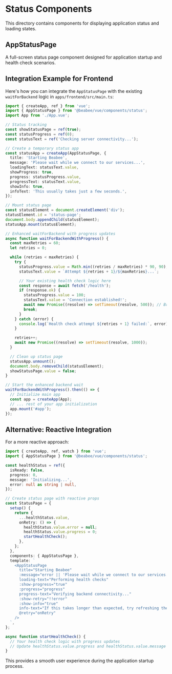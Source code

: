 # Status Components

This directory contains components for displaying application status and loading states.

## AppStatusPage

A full-screen status page component designed for application startup and health check scenarios.

## Integration Example for Frontend

Here's how you can integrate the `AppStatusPage` with the existing `waitForBackend` logic in `apps/frontend/src/main.ts`:

```typescript
import { createApp, ref } from 'vue';
import { AppStatusPage } from '@beabee/vue/components/status';
import App from './App.vue';

// Status tracking
const showStatusPage = ref(true);
const statusProgress = ref(0);
const statusText = ref('Checking server connectivity...');

// Create a temporary status app
const statusApp = createApp(AppStatusPage, {
  title: 'Starting Beabee',
  message: 'Please wait while we connect to our services...',
  loadingText: statusText.value,
  showProgress: true,
  progress: statusProgress.value,
  progressText: statusText.value,
  showInfo: true,
  infoText: 'This usually takes just a few seconds.',
});

// Mount status page
const statusElement = document.createElement('div');
statusElement.id = 'status-page';
document.body.appendChild(statusElement);
statusApp.mount(statusElement);

// Enhanced waitForBackend with progress updates
async function waitForBackendWithProgress() {
  const maxRetries = 60;
  let retries = 0;

  while (retries < maxRetries) {
    try {
      statusProgress.value = Math.min((retries / maxRetries) * 90, 90);
      statusText.value = `Attempt ${retries + 1}/${maxRetries}...`;

      // Your existing health check logic here
      const response = await fetch('/health');
      if (response.ok) {
        statusProgress.value = 100;
        statusText.value = 'Connection established!';
        await new Promise((resolve) => setTimeout(resolve, 500)); // Brief success display
        break;
      }
    } catch (error) {
      console.log(`Health check attempt ${retries + 1} failed:`, error);
    }

    retries++;
    await new Promise((resolve) => setTimeout(resolve, 1000));
  }

  // Clean up status page
  statusApp.unmount();
  document.body.removeChild(statusElement);
  showStatusPage.value = false;
}

// Start the enhanced backend wait
waitForBackendWithProgress().then(() => {
  // Initialize main app
  const app = createApp(App);
  // ... rest of your app initialization
  app.mount('#app');
});
```

## Alternative: Reactive Integration

For a more reactive approach:

```typescript
import { createApp, ref, watch } from 'vue';
import { AppStatusPage } from '@beabee/vue/components/status';

const healthStatus = ref({
  isReady: false,
  progress: 0,
  message: 'Initializing...',
  error: null as string | null,
});

// Create status page with reactive props
const StatusPage = {
  setup() {
    return {
      ...healthStatus.value,
      onRetry: () => {
        healthStatus.value.error = null;
        healthStatus.value.progress = 0;
        startHealthCheck();
      },
    };
  },
  components: { AppStatusPage },
  template: `
    <AppStatusPage
      title="Starting Beabee"
      :message="error || 'Please wait while we connect to our services...'"
      loading-text="Performing health checks"
      :show-progress="true"
      :progress="progress"
      progress-text="Verifying backend connectivity..."
      :show-retry="!!error"
      :show-info="true"
      info-text="If this takes longer than expected, try refreshing the page."
      @retry="onRetry"
    />
  `,
};

async function startHealthCheck() {
  // Your health check logic with progress updates
  // Update healthStatus.value.progress and healthStatus.value.message
}
```

This provides a smooth user experience during the application startup process.
